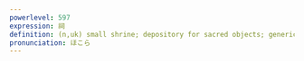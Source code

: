```yaml
---
powerlevel: 597
expression: 祠
definition: (n,uk) small shrine; depository for sacred objects; generic term for shrine
pronunciation: ほこら
---
```

